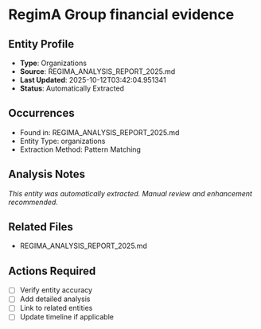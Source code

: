 # RegimA Group financial evidence 

## Entity Profile
- **Type**: Organizations
- **Source**: REGIMA_ANALYSIS_REPORT_2025.md
- **Last Updated**: 2025-10-12T03:42:04.951341
- **Status**: Automatically Extracted

## Occurrences
- Found in: REGIMA_ANALYSIS_REPORT_2025.md
- Entity Type: organizations
- Extraction Method: Pattern Matching

## Analysis Notes
*This entity was automatically extracted. Manual review and enhancement recommended.*

## Related Files
- REGIMA_ANALYSIS_REPORT_2025.md

## Actions Required
- [ ] Verify entity accuracy
- [ ] Add detailed analysis
- [ ] Link to related entities
- [ ] Update timeline if applicable
